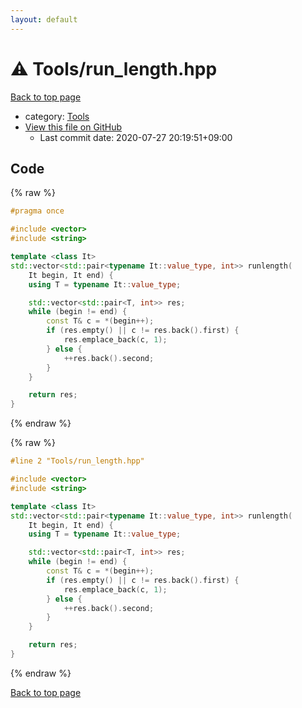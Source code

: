 ```yaml
---
layout: default
---
```


<!-- mathjax config similar to math.stackexchange -->
<script type="text/javascript" async
  src="https://cdnjs.cloudflare.com/ajax/libs/mathjax/2.7.5/MathJax.js?config=TeX-MML-AM_CHTML">
</script>
<script type="text/x-mathjax-config">
  MathJax.Hub.Config({
    TeX: { equationNumbers: { autoNumber: "AMS" }},
    tex2jax: {
      inlineMath: [ ['$','$'] ],
      processEscapes: true
    },
    "HTML-CSS": { matchFontHeight: false },
    displayAlign: "left",
    displayIndent: "2em"
  });
</script>

<script type="text/javascript" src="https://cdnjs.cloudflare.com/ajax/libs/jquery/3.4.1/jquery.min.js"></script>
<script src="https://cdn.jsdelivr.net/npm/jquery-balloon-js@1.1.2/jquery.balloon.min.js" integrity="sha256-ZEYs9VrgAeNuPvs15E39OsyOJaIkXEEt10fzxJ20+2I=" crossorigin="anonymous"></script>
<script type="text/javascript" src="../../assets/js/copy-button.js"></script>
<link rel="stylesheet" href="../../assets/css/copy-button.css" />


# :warning: Tools/run_length.hpp

<a href="../../index.html">Back to top page</a>

* category: <a href="../../index.html#8625e1de7be14c39b1d14dc03d822497">Tools</a>
* <a href="{{ site.github.repository_url }}/blob/master/Tools/run_length.hpp">View this file on GitHub</a>
    - Last commit date: 2020-07-27 20:19:51+09:00




## Code

<a id="unbundled"></a>
{% raw %}
```cpp
#pragma once

#include <vector>
#include <string>

template <class It>
std::vector<std::pair<typename It::value_type, int>> runlength(
    It begin, It end) {
    using T = typename It::value_type;

    std::vector<std::pair<T, int>> res;
    while (begin != end) {
        const T& c = *(begin++);
        if (res.empty() || c != res.back().first) {
            res.emplace_back(c, 1);
        } else {
            ++res.back().second;
        }
    }

    return res;
}

```
{% endraw %}

<a id="bundled"></a>
{% raw %}
```cpp
#line 2 "Tools/run_length.hpp"

#include <vector>
#include <string>

template <class It>
std::vector<std::pair<typename It::value_type, int>> runlength(
    It begin, It end) {
    using T = typename It::value_type;

    std::vector<std::pair<T, int>> res;
    while (begin != end) {
        const T& c = *(begin++);
        if (res.empty() || c != res.back().first) {
            res.emplace_back(c, 1);
        } else {
            ++res.back().second;
        }
    }

    return res;
}

```
{% endraw %}

<a href="../../index.html">Back to top page</a>

